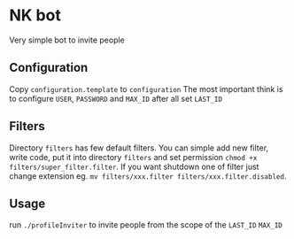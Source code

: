 NK bot
=================
Very simple bot to invite people

Configuration
------------
Copy `configuration.template` to `configuration`
The most important think is to configure `USER`, `PASSWORD` and `MAX_ID` after all set `LAST_ID`

Filters
------------
Directory `filters` has few default filters. You can simple add new filter, write code, put it into directory `filters` and set permission `chmod +x filters/super_filter.filter`. If you want shutdown one of filter just change extension eg. `mv filters/xxx.filter filters/xxx.filter.disabled`. 

Usage
------------
run `./profileInviter` to invite people from the scope of the `LAST_ID` `MAX_ID`
